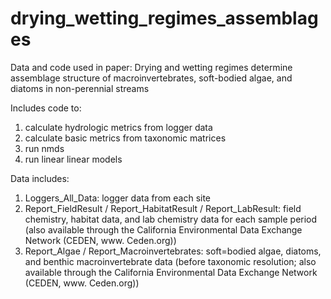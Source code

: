 # drying_wetting_regimes_assemblages
Data and code used in paper: Drying and wetting regimes determine assemblage structure of macroinvertebrates, soft-bodied algae, and diatoms in non-perennial streams 

Includes code to:
1. calculate hydrologic metrics from logger data
2. calculate basic metrics from taxonomic matrices
3. run nmds
4. run linear linear models

Data includes:
1. Loggers_All_Data: logger data from each site
2. Report_FieldResult / Report_HabitatResult / Report_LabResult: field chemistry, habitat data, and lab chemistry data for each sample period (also available through the California Environmental Data Exchange Network (CEDEN, www. Ceden.org))
3. Report_Algae / Report_Macroinvertebrates: soft=bodied algae, diatoms, and benthic macroinvertebrate data (before taxonomic resolution; also available through the California Environmental Data Exchange Network (CEDEN, www. Ceden.org))
